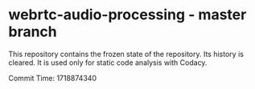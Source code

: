 # webrtc-audio-processing - master branch

This repository contains the frozen state of the repository.
Its history is cleared. It is used only for static code
analysis with Codacy.

Commit Time: 1718874340